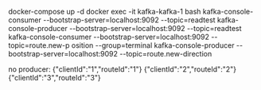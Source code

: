 docker-compose up -d
docker exec -it kafka-kafka-1 bash
kafka-console-consumer --bootstrap-server=localhost:9092 --topic=readtest
kafka-console-producer --bootstrap-server=localhost:9092 --topic=readtest
kafka-console-consumer --bootstrap-server=localhost:9092 --topic=route.new-p
osition --group=terminal
kafka-console-producer --bootstrap-server=localhost:9092 --topic=route.new-direction

no producer:
{"clientId":"1","routeId":"1"}
{"clientId":"2","routeId":"2"}
{"clientId":"3","routeId":"3"}  